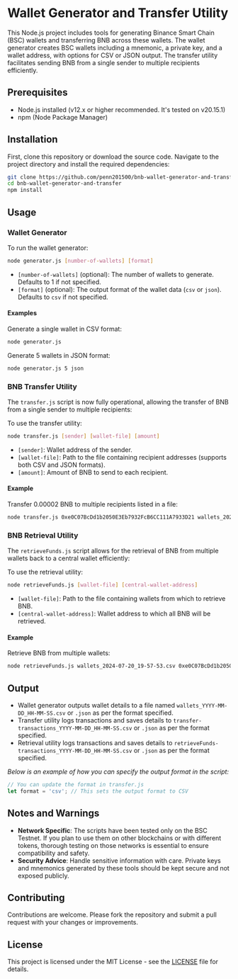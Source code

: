 
# Wallet Generator and Transfer Utility

This Node.js project includes tools for generating Binance Smart Chain (BSC) wallets and transferring BNB across these wallets. The wallet generator creates BSC wallets including a mnemonic, a private key, and a wallet address, with options for CSV or JSON output. The transfer utility facilitates sending BNB from a single sender to multiple recipients efficiently.

## Prerequisites

- Node.js installed (v12.x or higher recommended. It's tested on v20.15.1)
- npm (Node Package Manager)

## Installation

First, clone this repository or download the source code. Navigate to the project directory and install the required dependencies:

```bash
git clone https://github.com/penn201500/bnb-wallet-generator-and-transfer.git
cd bnb-wallet-generator-and-transfer
npm install
```

## Usage

### Wallet Generator

To run the wallet generator:

```bash
node generator.js [number-of-wallets] [format]
```

- `[number-of-wallets]` (optional): The number of wallets to generate. Defaults to 1 if not specified.
- `[format]` (optional): The output format of the wallet data (`csv` or `json`). Defaults to `csv` if not specified.

#### Examples

Generate a single wallet in CSV format:

```bash
node generator.js
```

Generate 5 wallets in JSON format:

```bash
node generator.js 5 json
```

### BNB Transfer Utility

The `transfer.js` script is now fully operational, allowing the transfer of BNB from a single sender to multiple recipients:

To use the transfer utility:

```bash
node transfer.js [sender] [wallet-file] [amount]
```

- `[sender]`: Wallet address of the sender.
- `[wallet-file]`: Path to the file containing recipient addresses (supports both CSV and JSON formats).
- `[amount]`: Amount of BNB to send to each recipient.

#### Example

Transfer 0.00002 BNB to multiple recipients listed in a file:

```bash
node transfer.js 0xe0C07BcDd1b2050E3Eb7932FcB6CC111A7933D21 wallets_2024-07-20_19-57-53.csv 0.00002
```

### BNB Retrieval Utility

The `retrieveFunds.js` script allows for the retrieval of BNB from multiple wallets back to a central wallet efficiently:

To use the retrieval utility:

```bash
node retrieveFunds.js [wallet-file] [central-wallet-address]
```

- `[wallet-file]`: Path to the file containing wallets from which to retrieve BNB.
- `[central-wallet-address]`: Wallet address to which all BNB will be retrieved.

#### Example

Retrieve BNB from multiple wallets:

```bash
node retrieveFunds.js wallets_2024-07-20_19-57-53.csv 0xe0C07BcDd1b2050E3Eb7932FcB6CC111A7933D21
```

## Output

- Wallet generator outputs wallet details to a file named `wallets_YYYY-MM-DD_HH-MM-SS.csv` or `.json` as per the format specified.
- Transfer utility logs transactions and saves details to `transfer-transactions_YYYY-MM-DD_HH-MM-SS.csv` or `.json` as per the format specified.
- Retrieval utility logs transactions and saves details to `retrieveFunds-transactions_YYYY-MM-DD_HH-MM-SS.csv` or `.json` as per the format specified.

*Below is an example of how you can specify the output format in the script:*

```javascript
// You can update the format in transfer.js
let format = 'csv'; // This sets the output format to CSV
```

## Notes and Warnings

- **Network Specific**: The scripts have been tested only on the BSC Testnet. If you plan to use them on other blockchains or with different tokens, thorough testing on those networks is essential to ensure compatibility and safety.
- **Security Advice**: Handle sensitive information with care. Private keys and mnemonics generated by these tools should be kept secure and not exposed publicly.

## Contributing

Contributions are welcome. Please fork the repository and submit a pull request with your changes or improvements.

## License

This project is licensed under the MIT License - see the [LICENSE](LICENSE) file for details.
